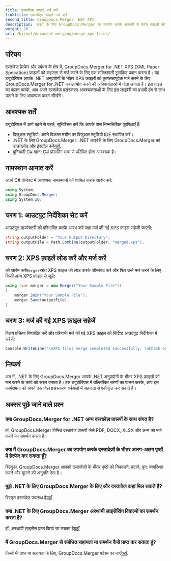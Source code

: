 ```yaml
---
title: एक्सपीएस फ़ाइलें मर्ज करें
linktitle: एक्सपीएस फ़ाइलें मर्ज करें
second_title: GroupDocs.Merger .NET API
description: .NET के लिए GroupDocs.Merger का उपयोग करके आसानी से XPS फ़ाइलों को मर्ज करना सीखें। अपने .NET अनुप्रयोगों में दस्तावेज़ प्रसंस्करण को सरल बनाएं।
weight: 20
url: /hi/net/document-merging/merge-xps-files/
---
```

## परिचय
दस्तावेज़ हेरफेर और प्रबंधन के क्षेत्र में, GroupDocs.Merger for .NET XPS (XML Paper Specation) फ़ाइलों को सहजता से मर्ज करने के लिए एक शक्तिशाली टूलकिट प्रदान करता है। यह ट्यूटोरियल आपके .NET अनुप्रयोगों के भीतर XPS फ़ाइलों को कुशलतापूर्वक मर्ज करने के लिए GroupDocs.Merger for .NET का उपयोग करने की अनिवार्यताओं में गोता लगाता है। इस गाइड का पालन करके, आप अपने दस्तावेज़ प्रसंस्करण आवश्यकताओं के लिए इस लाइब्रेरी का प्रभावी ढंग से लाभ उठाने के लिए आवश्यक कदम सीखेंगे।
## आवश्यक शर्तें
ट्यूटोरियल में आगे बढ़ने से पहले, सुनिश्चित करें कि आपके पास निम्नलिखित पूर्वापेक्षाएँ हैं:
- विज़ुअल स्टूडियो: अपने विकास मशीन पर विज़ुअल स्टूडियो IDE स्थापित करें।
-  .NET के लिए GroupDocs.Merger: .NET लाइब्रेरी के लिए GroupDocs.Merger को डाउनलोड और इंस्टॉल करें[यहाँ](https://releases.groupdocs.com/merger/net/).
- बुनियादी C# ज्ञान: C# प्रोग्रामिंग भाषा से परिचित होना आवश्यक है।

## नामस्थान आयात करें
अपने C# प्रोजेक्ट में आवश्यक नामस्थानों को शामिल करके आरंभ करें:
```csharp
using System; 
using GroupDocs.Merger;
using System.IO;
```
## चरण 1: आउटपुट निर्देशिका सेट करें
आउटपुट डायरेक्टरी को परिभाषित करके आरंभ करें जहां मर्ज की गई XPS फ़ाइल सहेजी जाएगी:
```csharp
string outputFolder = "Your Output Directory";
string outputFile = Path.Combine(outputFolder, "merged.xps");
```
## चरण 2: XPS फ़ाइलें लोड करें और मर्ज करें
 को आरंभ करें`Merger`स्रोत XPS फ़ाइल को लोड करके ऑब्जेक्ट करें और फिर उन्हें मर्ज करने के लिए किसी अन्य XPS फ़ाइल से जुड़ें:
```csharp
using (var merger = new Merger("Your Sample File"))
{
    merger.Join("Your Sample File");
    merger.Save(outputFile);
}
```
## चरण 3: मर्ज की गई XPS फ़ाइल सहेजें
विलय प्रक्रिया निष्पादित करें और परिणामी मर्ज की गई XPS फ़ाइल को निर्दिष्ट आउटपुट निर्देशिका में सहेजें:
```csharp
Console.WriteLine("\nXPS files merge completed successfully. \nCheck output in {0}", outputFolder);
```

## निष्कर्ष
अंत में, .NET के लिए GroupDocs.Merger आपके .NET अनुप्रयोगों के भीतर XPS फ़ाइलों को मर्ज करने के कार्य को सरल बनाता है। इस ट्यूटोरियल में उल्लिखित चरणों का पालन करके, आप इस कार्यक्षमता को अपने दस्तावेज़ प्रसंस्करण वर्कफ़्लो में सहजता से एकीकृत कर सकते हैं।

## अक्सर पूछे जाने वाले प्रश्न
### क्या GroupDocs.Merger for .NET अन्य दस्तावेज़ प्रारूपों के साथ संगत है?
हां, GroupDocs.Merger विभिन्न दस्तावेज़ प्रारूपों जैसे PDF, DOCX, XLSX और अन्य को मर्ज करने का समर्थन करता है।
### क्या मैं GroupDocs.Merger का उपयोग करके दस्तावेज़ों के भीतर अलग-अलग पृष्ठों में हेरफेर कर सकता हूँ?
बिल्कुल, GroupDocs.Merger आपको दस्तावेज़ों के भीतर पृष्ठों को निकालने, हटाने, पुन: व्यवस्थित करने और घुमाने की अनुमति देता है।
### मुझे .NET के लिए GroupDocs.Merger के लिए और दस्तावेज़ कहां मिल सकते हैं?
 विस्तृत दस्तावेज़ उपलब्ध है[यहाँ](https://tutorials.groupdocs.com/merger/net/).
### क्या .NET के लिए GroupDocs.Merger अस्थायी लाइसेंसिंग विकल्पों का समर्थन करता है?
 हाँ, अस्थायी लाइसेंस प्राप्त किया जा सकता है[यहाँ](https://purchase.groupdocs.com/temporary-license/).
### मैं GroupDocs.Merger से संबंधित सहायता या समर्थन कैसे प्राप्त कर सकता हूं?
 किसी भी प्रश्न या सहायता के लिए, GroupDocs.Merger फोरम पर जाएँ[यहाँ](https://forum.groupdocs.com/c/merger/32).